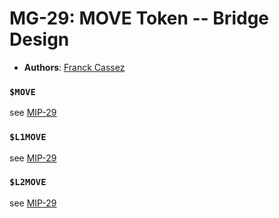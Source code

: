 # MG-29:  MOVE Token -- Bridge Design
- **Authors**: [Franck Cassez](mailto:franck.cassez@movementlabs.xyz)


### `$MOVE`

see [MIP-29](../../MIP/mip-29/README.mde)


### `$L1MOVE`

see [MIP-29](../../MIP/mip-29/README.mde)


### `$L2MOVE`

see [MIP-29](../../MIP/mip-29/README.mde)
